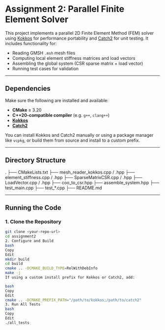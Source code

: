 # Assignment 2: Parallel Finite Element Solver

This project implements a parallel 2D Finite Element Method (FEM) solver using [Kokkos](https://github.com/kokkos/kokkos) for performance portability and [Catch2](https://github.com/catchorg/Catch2) for unit testing. It includes functionality for:

- Reading GMSH `.msh` mesh files
- Computing local element stiffness matrices and load vectors
- Assembling the global system (CSR sparse matrix + load vector)
- Running test cases for validation

---

## Dependencies

Make sure the following are installed and available:

- **CMake** ≥ 3.20
- **C++20-compatible compiler** (e.g. `g++`, `clang++`)
- [**Kokkos**](https://github.com/kokkos/kokkos)
- [**Catch2**](https://github.com/catchorg/Catch2)

You can install Kokkos and Catch2 manually or using a package manager like `vcpkg`, or build them from source and install to a custom prefix.

---

## Directory Structure

. ├── CMakeLists.txt ├── mesh_reader_kokkos.cpp / .hpp ├── element_stiffness.cpp / .hpp ├── SparseMatrixCSR.cpp / .hpp ├── LoadVector.cpp / .hpp ├── coo_to_csr.hpp ├── assemble_system.hpp ├── test_main.cpp ├── test_*.cpp ├── README.md

---

## Running the Code

### 1. Clone the Repository

```bash
git clone <your-repo-url>
cd assignment2
2. Configure and Build
bash
Copy
Edit
mkdir build
cd build
cmake .. -DCMAKE_BUILD_TYPE=RelWithDebInfo
make -j
If using a custom install prefix for Kokkos or Catch2, add:

bash
Copy
Edit
cmake .. -DCMAKE_PREFIX_PATH="/path/to/kokkos;/path/to/catch2"
3. Run All Tests
bash
Copy
Edit
./all_tests
